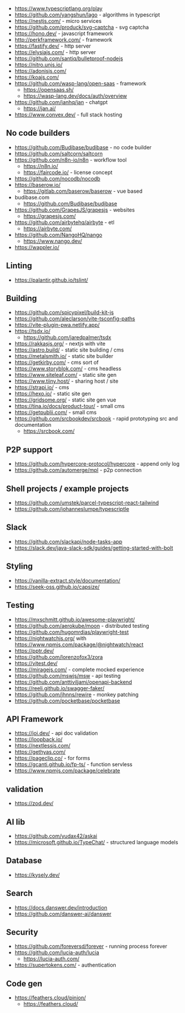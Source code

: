- https://www.typescriptlang.org/play
- https://github.com/yangshun/lago - algorithms in typescript
- https://nestjs.com/ - micro services
- https://github.com/produck/svg-captcha - svg captcha
- https://hono.dev/ - javascript framework
- http://perkframework.com/ - framework
- https://fastify.dev/ - http server
- https://elysiajs.com/ - http server
- https://github.com/santiq/bulletproof-nodejs
- https://nitro.unjs.io/
- https://adonisjs.com/
- https://koajs.com/
- https://github.com/wasp-lang/open-saas - framework
  - https://opensaas.sh/
  - https://wasp-lang.dev/docs/auth/overview
- https://github.com/janhq/jan - chatgpt
  - https://jan.ai/
- https://www.convex.dev/ - full stack hosting

## No code builders

- https://github.com/Budibase/budibase - no code builder
- https://github.com/saltcorn/saltcorn
- https://github.com/n8n-io/n8n - workflow tool
  - https://n8n.io/
  - https://faircode.io/ - license concept
- https://github.com/nocodb/nocodb
- https://baserow.io/
  - https://gitlab.com/baserow/baserow - vue based
- budibase.com
  - https://github.com/Budibase/budibase
- https://github.com/GrapesJS/grapesjs - websites
  - https://grapesjs.com/
- https://github.com/airbytehq/airbyte - etl 
  - https://airbyte.com/
- https://github.com/NangoHQ/nango
  - https://www.nango.dev/
- https://wappler.io/

## Linting

- https://palantir.github.io/tslint/

## Building

- https://github.com/spicypixel/build-kit-js
- https://github.com/aleclarson/vite-tsconfig-paths
- https://vite-plugin-pwa.netlify.app/
- https://tsdx.io/
  - https://github.com/jaredpalmer/tsdx
- https://rakkasjs.org/ - nextjs with vite
- https://astro.build/ - static site building / cms
- https://metalsmith.io/ - static site builder
- https://getkirby.com/ - cms sort of
- https://www.storyblok.com/ - cms headless
- https://www.siteleaf.com/ - static site gen
- https://www.tiiny.host/ - sharing host / site
- https://strapi.io/ - cms 
- https://hexo.io/ - static site gen
- https://gridsome.org/ - static site gen vue
- https://tina.io/docs/product-tour/ - small cms
- https://getpublii.com/ - small cms
- https://github.com/srcbookdev/srcbook  - rapid prototyping src and documentation
  - https://srcbook.com/ 

## P2P support

- https://github.com/hypercore-protocol/hypercore - append only log
- https://github.com/automerge/mpl - p2p connection

## Shell projects / example projects

- https://github.com/umstek/parcel-typescript-react-tailwind
- https://github.com/johanneslumpe/typescriptle

## Slack

- https://github.com/slackapi/node-tasks-app
- https://slack.dev/java-slack-sdk/guides/getting-started-with-bolt

## Styling

- https://vanilla-extract.style/documentation/
- https://seek-oss.github.io/capsize/

## Testing

- https://mxschmitt.github.io/awesome-playwright/
- https://github.com/aerokube/moon - distributed testing
- https://github.com/hugomrdias/playwright-test
- https://nightwatchjs.org/ with https://www.npmjs.com/package/@nightwatch/react
- https://pptr.dev/
- https://github.com/lorenzofox3/zora
- https://vitest.dev/
- https://miragejs.com/ - complete mocked experience
- https://github.com/mswjs/msw - api testing
- https://github.com/anttiviljami/openapi-backend
- https://reeli.github.io/swagger-faker/
- https://github.com/jhnns/rewire - monkey patching 
- https://github.com/pocketbase/pocketbase

## API Framework
- https://joi.dev/ - api doc validation
- https://loopback.io/
- https://nextlessjs.com/
- https://gethyas.com/
- https://pageclip.co/ - for forms
- https://gcanti.github.io/fp-ts/ - function servless
- https://www.npmjs.com/package/celebrate

## validation
- https://zod.dev/

## AI lib

- https://github.com/yudax42/askai
- https://microsoft.github.io/TypeChat/ - structured language models

## Database
- https://kysely.dev/

## Search
- https://docs.danswer.dev/introduction
- https://github.com/danswer-ai/danswer

## Security
- https://github.com/foreversd/forever - running process forever
- https://github.com/lucia-auth/lucia
  - https://lucia-auth.com/
- https://supertokens.com/ - authentication

## Code gen

- https://feathers.cloud/pinion/
  - https://feathers.cloud/